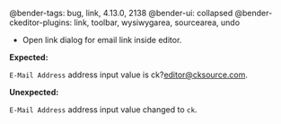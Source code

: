 @bender-tags: bug, link, 4.13.0, 2138
@bender-ui: collapsed
@bender-ckeditor-plugins: link, toolbar, wysiwygarea, sourcearea, undo

* Open link dialog for email link inside editor.

**Expected:**

`E-Mail Address` address input value is ck?editor@cksource.com.

**Unexpected:**

`E-Mail Address` address input value changed to `ck`.
